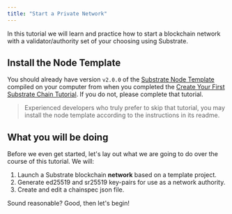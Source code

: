 ```yaml
---
title: "Start a Private Network"
---
```


In this tutorial we will learn and practice how to start a blockchain network with a
validator/authority set of your choosing using Substrate.

## Install the Node Template

You should already have version `v2.0.0` of the
[Substrate Node Template](https://github.com/substrate-developer-hub/substrate-node-template)
compiled on your computer from when you completed the
[Create Your First Substrate Chain Tutorial](../../tutorials/create-your-first-substrate-chain/).
If you do not, please complete that tutorial.

> Experienced developers who truly prefer to skip that tutorial, you may install the node template
> according to the instructions in its readme.

## What you will be doing

Before we even get started, let's lay out what we are going to do over the course of this tutorial.
We will:

1. Launch a Substrate blockchain **network** based on a template project.
2. Generate ed25519 and sr25519 key-pairs for use as a network authority.
3. Create and edit a chainspec json file.

Sound reasonable? Good, then let's begin!
